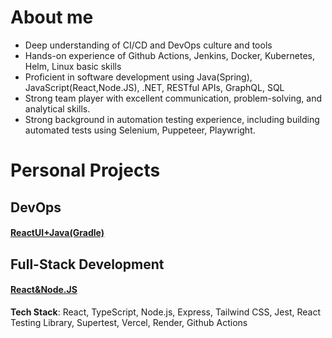 # About me
- Deep understanding of CI/CD and DevOps culture and tools
- Hands-on experience of Github Actions, Jenkins, Docker, Kubernetes, Helm, Linux basic skills
- Proficient in software development using Java(Spring), JavaScript(React,Node.JS), .NET, RESTful APIs, GraphQL, SQL
- Strong team player with excellent communication, problem-solving, and analytical skills.
- Strong background in automation testing experience, including building automated tests using Selenium, Puppeteer, Playwright.
# Personal Projects
## DevOps
#### [ReactUI+Java(Gradle)](https://github.com/WeinaL/Applied-Devops/tree/main/DevOps)

## Full-Stack Development
#### [React&Node.JS](https://github.com/WeinaL/capital-quiz-app)
**Tech Stack**: React, TypeScript, Node.js, Express, Tailwind CSS, Jest, React Testing Library, Supertest, Vercel, Render, Github Actions
